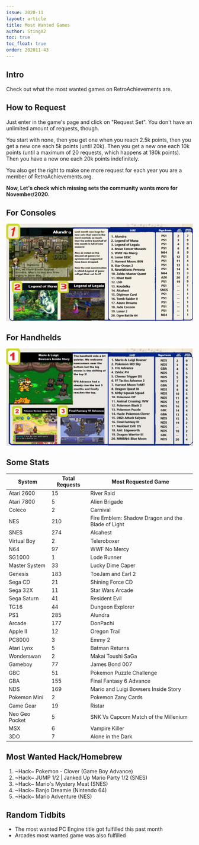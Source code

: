 ```yaml
---
issue: 2020-11
layout: article
title: Most Wanted Games
author: StingX2
toc: true
toc_float: true
order: 202011-43
---
```


## Intro

Check out what the most wanted games on RetroAchievements are.

## How to Request

Just enter in the game's page and click on "Request Set". You don't have an unlimited amount of requests, though.

You start with none, then you get one when you reach 2.5k points, then you get a new one each 5k points (until 20k). Then you get a new one each 10k points (until a maximum of 20 requests, which happens at 180k points). Then you have a new one each 20k points indefinitely.

You also get the right to make one more request for each year you are a member of RetroAchievements.org.

**Now, Let's check which missing sets the community wants more for November/2020.**


## For Consoles

[![](img/most-wanted-for-consoles.png)](img/most-wanted-for-consoles.png)


## For Handhelds

[![](img/most-wanted-for-handhelds.png)](img/most-wanted-for-handhelds.png)


## Some Stats

| System | Total Requests | Most Requested Game |
| - | - | - |
| Atari 2600 | 15 | River Raid |
| Atari 7800 | 5 | Alien Brigade |
| Coleco | 2 | Carnival |
| NES | 210  | Fire Emblem: Shadow Dragon and the Blade of Light |
| SNES | 274 | Alcahest |
| Virtual Boy | 2  | Teleroboxer |
| N64 | 97 | WWF No Mercy |
| SG1000 | 1 | Lode Runner |
| Master System | 33 | Lucky Dime Caper |
| Genesis | 183 | ToeJam and Earl 2 |
| Sega CD | 21 | Shining Force CD |
| Sega 32X | 11 | Star Wars Arcade |
| Sega Saturn | 41 | Resident Evil |
| TG16 | 44 | Dungeon Explorer |
| PS1 | 285 | Alundra |
| Arcade | 177 | DonPachi |
| Apple II | 12 | Oregon Trail |
| PC8000 | 3 | Emmy 2 |
| Atari Lynx | 5 | Batman Returns |
| Wonderswan | 2 | Makai Toushi SaGa |
| Gameboy | 77 | James Bond 007 |
| GBC | 51 | Pokemon Puzzle Challenge |
| GBA | 155 | Final Fantasy 6 Advance |
| NDS | 169 | Mario and Luigi Bowsers Inside Story |
| Pokemon Mini | 2 | Pokemon Zany Cards | 
| Game Gear | 19 | Ristar |
| Neo Geo Pocket | 5 | SNK Vs Capcom Match of the Millenium |
| MSX | 6 | Vampire Killer |
| 3DO | 7 | Alone in the Dark |


## Most Wanted Hack/Homebrew

1. ~Hack~ Pokemon - Clover (Game Boy Advance)
2. ~Hack~ JUMP 1/2 \| Janked Up Mario Party 1/2 (SNES)
3. ~Hack~ Mario's Mystery Meat (SNES)
4. ~Hack~ Banjo Dreamie (Nintendo 64)
5. ~Hack~ Mario Adventure (NES)

## Random Tidbits

- The most wanted PC Engine title got fulfilled this past month
- Arcades most wanted game was also fulfilled